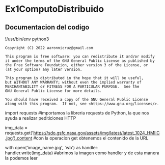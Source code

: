 # Ex1ComputoDistribuido

## Documentacion del codigo

!/usr/bin/env python3

    Copyright (C) 2022 aaronnicruz@gmail.com

    This program is free software: you can redistribute it and/or modify
    it under the terms of the GNU General Public License as published by
    the Free Software Foundation, either version 3 of the License, or
    (at your option) any later version.

    This program is distributed in the hope that it will be useful,
    but WITHOUT ANY WARRANTY; without even the implied warranty of
    MERCHANTABILITY or FITNESS FOR A PARTICULAR PURPOSE.  See the
    GNU General Public License for more details.

    You should have received a copy of the GNU General Public License
    along with this program.  If not, see <https://www.gnu.org/licenses/>.


import requests 
#importamos la libreria requests de Python, la que nos ayuda a realizar pediticiones HTTP

img_data = requests.get('https://sdo.gsfc.nasa.gov/assets/img/latest/latest_1024_HMIIC.jpg').content
#con la operacion get obtenemos el contenido de la URL

with open('image_name.jpg', 'wb') as handler:  
    handler.write(img_data)
#abrimos la imagen como handler y de esta manera la podemos leer 
